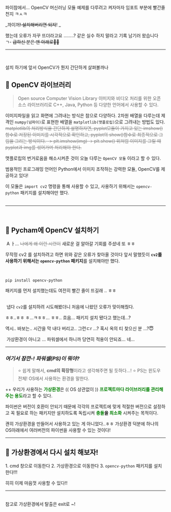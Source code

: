 <p>파이참에서... OpenCV 머신러닝 모듈 예제를 다루려고 켜자마자 
임포트 부분에 빨간줄 천지 ㅋㅅㅋ</p>
<p>_까이꺼<del>! 설치해버리면 되지</del>!  _</p>
<p>했는데 오류가 자꾸 뜨더라고요 ........?
같은 실수 하지 말라고 기록 남기러 왔습니다 ㄱ-
<del>급하신 분은 맨 아래로💨💨</del>
<br /></p>
<hr />
<br />



<p>설치 하기에 앞서 OpenCV가 뭔지 간단하게 살펴볼까나</p>
<h2 id="💨-opencv-라이브러리">💨 OpenCV 라이브러리</h2>
<blockquote>
<p>Open source Computer Vision Library
이미지와 비디오 처리를 위한 오픈 소스 라이브러리로
C++, Java, Python 등 다양한 언어에서 사용할 수 있다.</p>
</blockquote>
<p>이미지파일을 읽고 화면에 그려내는 방식은 참으로 다양하다.
2차원 배열을 다루는데 제 격인 <code>numpy(넘파이)</code>로 표현한 배열을
<code>matplotlib(맷플로립)</code>으로 그려내는 방법도 있다.
<span style="color: gray;">
<del>matplotlib의 처리방식을 간단하게 설명하자면,
pyplot모듈이 가지고 있는 imshow()함수로 저장된 이미지를 시각적으로 확인하고,
pyplot의 show()함수로 최종적으로 그림을 그리는 방식이다.
  <span style="color: gray;">
-&gt; plt.imshow(img)
-&gt; plt.show()
  </span>
 위처럼 이미지를 그릴 때 pyplot과 img를 섞어가며 처리해야 한다.</del>
</span></p>
<p>맷플로립의 번거로움을 해소시켜준 것이 
오늘 다루는 <code>OpenCV 모듈</code> 이라고 할 수 있다.</p>
<p>범용적인 프로그래밍 언어인 Python에서
이미지 조작하는 강력한 모듈, OpenCV를 제공하고 있다!<br /></p>
<p>이 모듈은 <code>import cv2</code> 명령을 통해 사용할 수 있고,
사용하기 위해서는 <code>opencv-python</code> 패키지를 설치해야만 했다.
<br /><br /></p>
<hr />
<br />

<h2 id="🧐-pycham에-opencv-설치하기">🧐 Pycham에 OpenCV 설치하기</h2>
<p><img alt="" src="https://velog.velcdn.com/images/juuunie/post/e15b259d-e4b5-494e-bac8-cf11ed6cec98/image.png" /> A ㅏ...
<span style="color: gray;"><del>나에게 왜 이런 시련이</del></span>
새로운 걸 알아갈 기회를 주셨네 또 ㅎㅎ</p>
<p>무작정 cv2 를 설치하려고 하면 위와 같은 오류가 찾아올 것이다
앞서 말했듯이 <strong><code>cv2</code>를 사용하기 위해서는 <code>opencv-python</code> 패키지</strong>를 설치해야만 했다.
<br /><br /></p>
<p><img alt="" src="https://velog.velcdn.com/images/juuunie/post/86443ecf-28e4-4509-ab24-3ffd61ab2dda/image.png" /></p>
<pre><code>pip install opencv-python</code></pre><p>패키지를 먼저 설치했는데도 여전히 빨간 줄이 뜨길래 .. ㅎㅎ
<br />
<br /></p>
<p><img alt="" src="https://velog.velcdn.com/images/juuunie/post/ffba5c0b-d527-4405-b866-eb9891511327/image.png" /> 냅다 <code>cv2</code>를 설치하려 시도해봤더니 처음에 나왔던 오류가 맞이해줬다.</p>
<p>ㅎㅎ..ㅎㅎ ㅎ...ㅋㅎㅎ... ㅎㅎ..
흐음... 패키지 설치 됐다고 했는데...?</p>
<p><img alt="" src="https://velog.velcdn.com/images/juuunie/post/51ad08bc-b95a-4142-8e5d-6928be569042/image.png" />역시.. 바보는.. 시간을 막 내다 버리고.. 그런ㄷr ...?
혹시 옥의 티 찾으신 분 ...?😇</p>
<p><img alt="" src="https://velog.velcdn.com/images/juuunie/post/5bf1a964-a611-424d-ac61-864ef5b25ae2/image.png" />
가상환경이 아니고 ... 파워셀에서 하니까 당연히 적용이 안되죠... 네...</p>
<hr />
<h3 id="여기서-잠깐---파워셀ps이-뭐야"><em>여기서 잠깐-!</em>  <em>파워셀(PS)이 뭐야?</em></h3>
<blockquote>
<p>⭐ 쉽게 말해서, <strong>cmd의 확장형</strong>이라고 생각해주면 될 듯하다...!
⭐ PS는 윈도우 전체! OS에서 사용하는 환경을 말한다.</p>
</blockquote>
<p>++ 우리가 사용하는 <span style="color: green;"><strong>가상환경</strong></span>은 (( OS 상관없이 )) 
<span style="color: green;"><strong>프로젝트마다 라이브러리를 관리해주는 용도</strong></span>라고 할 수 있다. </p>
<p>파이썬은 버전이 호환이 안되기 때문에 
각각의 프로젝트에 맞게 적절한 버전으로 설정하고 
꼭 필요로 하는 패키지만 설치하도록 독립시켜 
<strong><span style="color: green;">충돌</span>을 <span style="color: green;">최소화</strong></span> 시켜주는 목적이다.</p>
<p>괜히 가상환경을 만들어서 사용하고 있는 게 아니었다..ㅎㅎ 
가상환경 덕분에 하나의 OS아래에서 여러버전의 파이썬을 사용할 수 있는 것이다!</p>
<hr />
<h2 id="💨-가상환경에서-다시-설치-해보자">💨 가상환경에서 다시 설치 해보자!</h2>
<p><img alt="" src="https://velog.velcdn.com/images/juuunie/post/f4bea7d0-2cd7-4c8d-a388-9c2a559a3601/image.png" />1. cmd 창으로 이동한다
2. 가상환경으로 이동한다
3. <code>opencv-python</code> 패키지를 설치한다!!!</p>
<p><img alt="" src="https://velog.velcdn.com/images/juuunie/post/2cff011c-7357-4bf3-8d65-838f71aded83/image.png" />히히 이제 마음껏 사용할 수 있다!!
<br /></p>
<hr />
<p><br />참고로 가상환경에서 탈출은 exit로 ~!
<img alt="" src="https://velog.velcdn.com/images/juuunie/post/9f64c456-5f2d-4a60-88b9-c233efce6ddd/image.png" /></p>